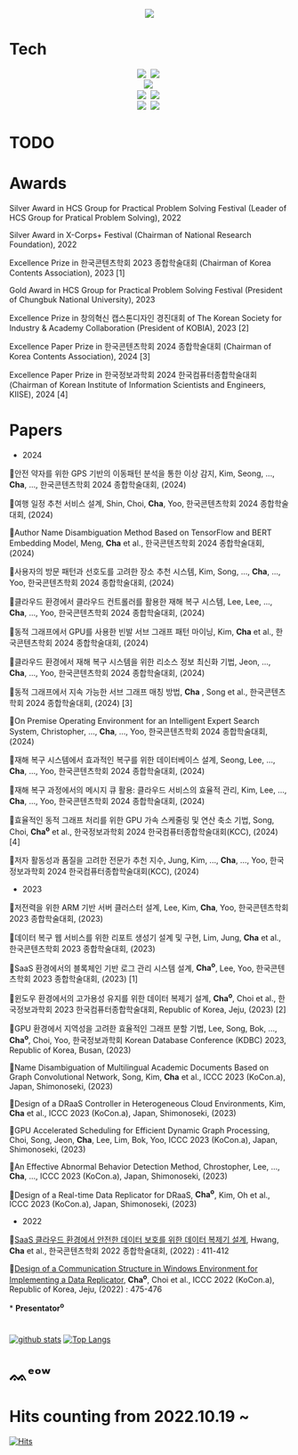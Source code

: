 <p align="center">
<img src="https://capsule-render.vercel.app/api?type=waving&color=timeAuto&height=300&section=header&text=superwonso'%20Github&fontSize=65" />
</p>

# Tech
<p align="center">
  <img src="https://img.shields.io/badge/C-A8B9CC?style=flat-square&logo=C&logoColor=white"/></a>&nbsp
  <img src="https://img.shields.io/badge/C++-00599C?style=flat-square&logo=C%2B%2B&logoColor=white"/></a>&nbsp
  <br>
  <img src="https://img.shields.io/badge/Cuda-76B900?style=flat-square&logo=NVIDIA&logoColor=white"/></a>&nbsp
  <br>
  <img src="https://img.shields.io/badge/Python-3766AB?style=flat-square&logo=Python&logoColor=white"/></a>&nbsp
  <img src="https://img.shields.io/badge/ZeroMQ-DF0000?style=flat-square&logo=ZeroMQ&logoColor=white"/></a>&nbsp
  <br>
  <img src="https://img.shields.io/badge/Go-11B48A?style=flat-square&logo=Go&logoColor=white"/></a>&nbsp 
  <img src="https://img.shields.io/badge/Kubernetes-326CE5?style=flat-square&logo=Kubernetes&logoColor=white"/></a>&nbsp
</p>

# TODO
<p align="center">
<!--  <img src="https://img.shields.io/badge/Apache Kafka-231F20?style=flat-square&logo=Apache Kafka&logoColor=white"/></a>&nbsp 
  <img src="https://img.shields.io/badge/Hyperledger-2F3134?style=flat-square&logo=Hyperledger&logoColor=white"/></a>&nbsp 
-->
</p>

# Awards
Silver Award in HCS Group for Practical Problem Solving Festival (Leader of HCS Group for Pratical Problem Solving), 2022

Silver Award in X-Corps+ Festival (Chairman of National Research Foundation), 2022

Excellence Prize in 한국콘텐츠학회 2023 종합학술대회 (Chairman of Korea Contents Association), 2023 [1]

Gold Award in HCS Group for Practical Problem Solving Festival (President of Chungbuk National University), 2023

Excellence Prize in 창의혁신 캡스톤디자인 경진대회 of The Korean Society for Industry & Academy Collaboration (President of KOBIA), 2023 [2]

Excellence Paper Prize in 한국콘텐츠학회 2024 종합학술대회 (Chairman of Korea Contents Association), 2024 [3]

Excellence Paper Prize in 한국정보과학회 2024 한국컴퓨터종합학술대회 (Chairman of Korean Institute of Information Scientists and Engineers, KIISE), 2024 [4]

# Papers
* 2024
  
📖안전 약자를 위한 GPS 기반의 이동패턴 분석을 통한 이상 감지, Kim, Seong, ..., __Cha__, ..., 한국콘텐츠학회 2024 종합학술대회, (2024) 

📖여행 일정 추천 서비스 설계, Shin, Choi, __Cha__, Yoo, 한국콘텐츠학회 2024 종합학술대회, (2024) 

📖Author Name Disambiguation Method Based on TensorFlow and BERT Embedding Model, Meng, __Cha__ et al., 한국콘텐츠학회 2024 종합학술대회, (2024)

📖사용자의 방문 패턴과 선호도를 고려한 장소 추천 시스템, Kim, Song, ..., __Cha__, ..., Yoo, 한국콘텐츠학회 2024 종합학술대회, (2024) 

📖클라우드 환경에서 클라우드 컨트롤러를 활용한 재해 복구 시스템, Lee, Lee, ..., __Cha__, ..., Yoo, 한국콘텐츠학회 2024 종합학술대회, (2024) 

📖동적 그래프에서 GPU를 사용한 빈발 서브 그래프 패턴 마이닝, Kim, __Cha__ et al., 한국콘텐츠학회 2024 종합학술대회, (2024)

📖클라우드 환경에서 재해 복구 시스템을 위한 리소스 정보 최신화 기법, Jeon, ..., __Cha__, ..., Yoo, 한국콘텐츠학회 2024 종합학술대회, (2024)

📖동적 그래프에서 지속 가능한 서브 그래프 매칭 방법, __Cha__ , Song et al., 한국콘텐츠학회 2024 종합학술대회, (2024) [3]

📖On Premise Operating Environment for an Intelligent Expert Search System, Christopher, ..., __Cha__, ..., Yoo, 한국콘텐츠학회 2024 종합학술대회, (2024)

📖재해 복구 시스템에서 효과적인 복구를 위한 데이터베이스 설계, Seong, Lee, ..., __Cha__, ..., Yoo, 한국콘텐츠학회 2024 종합학술대회, (2024)

📖재해 복구 과정에서의 메시지 큐 활용: 클라우드 서비스의 효율적 관리, Kim, Lee, ..., __Cha__, ..., Yoo, 한국콘텐츠학회 2024 종합학술대회, (2024)

📖효율적인 동적 그래프 처리를 위한 GPU 가속 스케줄링 및 연산 축소 기법, Song, Choi, __Cha<sup>o__ et al., 한국정보과학회 2024 한국컴퓨터종합학술대회(KCC), (2024) [4]

📖저자 활동성과 품질을 고려한 전문가 추천 지수, Jung, Kim, ..., __Cha__, ..., Yoo, 한국정보과학회 2024 한국컴퓨터종합학술대회(KCC), (2024)

* 2023

📖저전력을 위한 ARM 기반 서버 클러스터 설계, Lee, Kim, __Cha__, Yoo, 한국콘텐츠학회 2023 종합학술대회, (2023)

📖데이터 복구 웹 서비스를 위한 리포트 생성기 설계 및 구현, Lim, Jung, __Cha__ et al., 한국콘텐츠학회 2023 종합학술대회, (2023)

📖SaaS 환경에서의 블록체인 기반 로그 관리 시스템 설계, __Cha<sup>o__, Lee, Yoo, 한국콘텐츠학회 2023 종합학술대회, (2023) [1]

📖윈도우 환경에서의 고가용성 유지를 위한 데이터 복제기 설계, __Cha<sup>o__, Choi et al., 한국정보과학회 2023 한국컴퓨터종합학술대회, Republic of Korea, Jeju, (2023) [2]

📖GPU 환경에서 지역성을 고려한 효율적인 그래프 분할 기법, Lee, Song, Bok, ..., __Cha<sup>o__, Choi, Yoo, 한국정보과학회 Korean Database Conference (KDBC) 2023, Republic of Korea, Busan, (2023)

📖Name Disambiguation of Multilingual Academic Documents Based on Graph Convolutional Network, Song, Kim, __Cha__ et al., ICCC 2023 (KoCon.a), Japan, Shimonoseki, (2023)

📖Design of a DRaaS Controller in Heterogeneous Cloud Environments, Kim, __Cha__ et al., ICCC 2023 (KoCon.a), Japan, Shimonoseki, (2023)

📖GPU Accelerated Scheduling for Efficient Dynamic Graph Processing, Choi, Song, Jeon, __Cha__, Lee, Lim, Bok, Yoo, ICCC 2023 (KoCon.a), Japan, Shimonoseki, (2023)

📖An Effective Abnormal Behavior Detection Method, Chrostopher, Lee, ..., __Cha__, ..., ICCC 2023 (KoCon.a), Japan, Shimonoseki, (2023)

📖Design of a Real-time Data Replicator for DRaaS, __Cha<sup>o__, Kim, Oh et al., ICCC 2023 (KoCon.a), Japan, Shimonoseki, (2023)

* 2022

📖[SaaS 클라우드 환경에서 안전한 데이터 보호를 위한 데이터 복제기 설계](https://www.dbpia.co.kr/journal/articleDetail?nodeId=NODE11112593), Hwang, __Cha__ et al., 한국콘텐츠학회 2022 종합학술대회, (2022) : 411-412

📖[Design of a Communication Structure in Windows Environment for Implementing a Data Replicator](https://www.dbpia.co.kr/journal/articleDetail?nodeId=NODE11196362), __Cha<sup>o__, Choi et al., ICCC 2022 (KoCon.a), Republic of Korea, Jeju, (2022) : 475-476


\* __Presentator<sup>o__ 
#
[![github stats](https://github-readme-stats.vercel.app/api?username=superwonso&count_private=true)](https://github.com/superwonso)
[![Top Langs](https://github-readme-stats.vercel.app/api/top-langs/?username=superwonso&hide=shell,HTML&exclude_repo=Clang,osp_2021,miniFilter_scanner,nodejs_practice,microwave-engineering,Report_Generator&langs_count=3)](https://github.com/superwonso)</div>

#

# ᨐᵉᵒʷ
# Hits counting from 2022.10.19 ~ 
[![Hits](https://hits.seeyoufarm.com/api/count/incr/badge.svg?url=https%3A%2F%2Fgithub.com%2Fsuperwonso&count_bg=%2379C83D&title_bg=%23555555&icon=&icon_color=%23E7E7E7&title=Hits&edge_flat=false)](https://hits.seeyoufarm.com)
